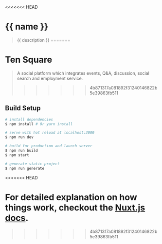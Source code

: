 <<<<<<< HEAD
# {{ name }}

> {{ description }}
=======
# Ten Square

> A social platform which integrates events, Q&A, discussion, social search and employment service.
>>>>>>> 4b871317a081892f31240146822b5e39863fb511

## Build Setup

``` bash
# install dependencies
$ npm install # Or yarn install

# serve with hot reload at localhost:3000
$ npm run dev

# build for production and launch server
$ npm run build
$ npm start

# generate static project
$ npm run generate
```
<<<<<<< HEAD

For detailed explanation on how things work, checkout the [Nuxt.js docs](https://github.com/nuxt/nuxt.js).
=======
>>>>>>> 4b871317a081892f31240146822b5e39863fb511
